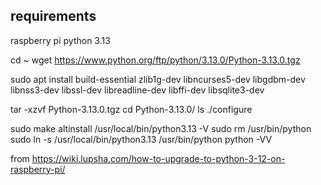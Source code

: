 ## requirements

raspberry pi
python 3.13

cd ~
wget https://www.python.org/ftp/python/3.13.0/Python-3.13.0.tgz

sudo apt install build-essential zlib1g-dev libncurses5-dev libgdbm-dev libnss3-dev libssl-dev libreadline-dev libffi-dev libsqlite3-dev

tar -xzvf Python-3.13.0.tgz
cd Python-3.13.0/
ls
./configure

sudo make altinstall
/usr/local/bin/python3.13 -V
sudo rm /usr/bin/python
sudo ln -s /usr/local/bin/python3.13 /usr/bin/python
python -VV

from https://wiki.lupsha.com/how-to-upgrade-to-python-3-12-on-raspberry-pi/
